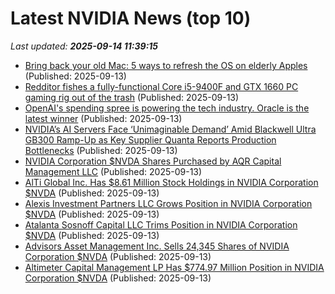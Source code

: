 # Latest NVIDIA News (top 10)
_Last updated: **2025-09-14 11:39:15**_

- [Bring back your old Mac: 5 ways to refresh the OS on elderly Apples](https://www.theregister.com/2025/09/13/refresh_an_old_mac/) (Published: 2025-09-13)
- [Redditor fishes a fully-functional Core i5-9400F and GTX 1660 PC gaming rig out of the trash](https://www.tomshardware.com/desktops/pc-building/redditor-fishes-a-fully-functional-core-i5-9400f-and-gtx-1660-pc-gaming-rig-out-of-the-trash) (Published: 2025-09-13)
- [OpenAI's spending spree is powering the tech industry. Oracle is the latest winner](https://www.cnbc.com/2025/09/13/openai-spending-spree-powering-much-of-tech-oracle-latest-example.html) (Published: 2025-09-13)
- [NVIDIA’s AI Servers Face ‘Unimaginable Demand’ Amid Blackwell Ultra GB300 Ramp-Up as Key Supplier Quanta Reports Production Bottlenecks](https://wccftech.com/nvidia-ai-servers-face-unimaginable-demand-amid-blackwell-ultra-ramp-up/) (Published: 2025-09-13)
- [NVIDIA Corporation $NVDA Shares Purchased by AQR Capital Management LLC](https://www.etfdailynews.com/2025/09/13/nvidia-corporation-nvda-shares-purchased-by-aqr-capital-management-llc/) (Published: 2025-09-13)
- [AlTi Global Inc. Has $8.61 Million Stock Holdings in NVIDIA Corporation $NVDA](https://www.etfdailynews.com/2025/09/13/alti-global-inc-has-8-61-million-stock-holdings-in-nvidia-corporation-nvda/) (Published: 2025-09-13)
- [Alexis Investment Partners LLC Grows Position in NVIDIA Corporation $NVDA](https://www.etfdailynews.com/2025/09/13/alexis-investment-partners-llc-grows-position-in-nvidia-corporation-nvda/) (Published: 2025-09-13)
- [Atalanta Sosnoff Capital LLC Trims Position in NVIDIA Corporation $NVDA](https://www.etfdailynews.com/2025/09/13/atalanta-sosnoff-capital-llc-trims-position-in-nvidia-corporation-nvda/) (Published: 2025-09-13)
- [Advisors Asset Management Inc. Sells 24,345 Shares of NVIDIA Corporation $NVDA](https://www.etfdailynews.com/2025/09/13/advisors-asset-management-inc-sells-24345-shares-of-nvidia-corporation-nvda/) (Published: 2025-09-13)
- [Altimeter Capital Management LP Has $774.97 Million Position in NVIDIA Corporation $NVDA](https://www.etfdailynews.com/2025/09/13/altimeter-capital-management-lp-has-774-97-million-position-in-nvidia-corporation-nvda/) (Published: 2025-09-13)
